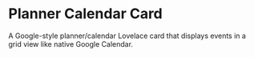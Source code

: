 # Planner Calendar Card

A Google-style planner/calendar Lovelace card that displays events in a grid view like native Google Calendar.
